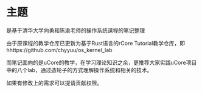 # 主题

是基于清华大学向勇和陈渝老师的操作系统课程的笔记整理

由于原课程的教学仓库已更新为基于Rust语言的rCore Tutorial教学仓库，即hhttps://github.com/chyyuu/os_kernel_lab

而笔记面向的是uCore的教学，在学习理论知识之余，更推荐大家实践uCore项目中的八个lab，通过造轮子的方式理解操作系统和相关的技术。

如果有修改上的需求可以提请贡献权限。
